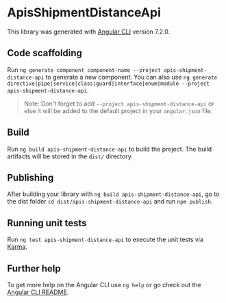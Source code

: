 # ApisShipmentDistanceApi

This library was generated with [Angular CLI](https://github.com/angular/angular-cli) version 7.2.0.

## Code scaffolding

Run `ng generate component component-name --project apis-shipment-distance-api` to generate a new component. You can also use `ng generate directive|pipe|service|class|guard|interface|enum|module --project apis-shipment-distance-api`.

> Note: Don't forget to add `--project apis-shipment-distance-api` or else it will be added to the default project in your `angular.json` file.

## Build

Run `ng build apis-shipment-distance-api` to build the project. The build artifacts will be stored in the `dist/` directory.

## Publishing

After building your library with `ng build apis-shipment-distance-api`, go to the dist folder `cd dist/apis-shipment-distance-api` and run `npm publish`.

## Running unit tests

Run `ng test apis-shipment-distance-api` to execute the unit tests via [Karma](https://karma-runner.github.io).

## Further help

To get more help on the Angular CLI use `ng help` or go check out the [Angular CLI README](https://github.com/angular/angular-cli/blob/master/README.md).
